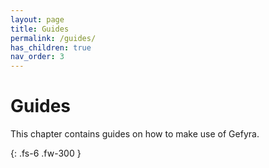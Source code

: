 ```yaml
---
layout: page
title: Guides
permalink: /guides/
has_children: true
nav_order: 3
---
```

# Guides
This chapter contains guides on how to make use of Gefyra.

{: .fs-6 .fw-300 }

